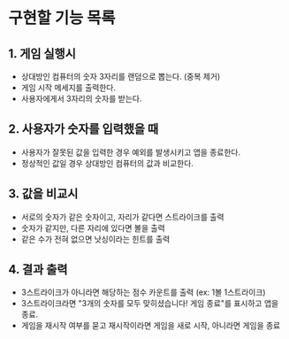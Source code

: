 # 구현할 기능 목록

## 1. 게임 실행시

-   상대방인 컴퓨터의 숫자 3자리를 랜덤으로 뽑는다. (중복 제거)
-   게임 시작 메세지를 출력한다.
-   사용자에게서 3자리의 숫자를 받는다.

## 2. 사용자가 숫자를 입력했을 때

-   사용자가 잘못된 값을 입력한 경우 예외를 발생시키고 앱을 종료한다.
-   정상적인 값일 경우 상대방인 컴퓨터의 값과 비교한다.

## 3. 값을 비교시

-   서로의 숫자가 같은 숫자이고, 자리가 같다면 스트라이크를 출력
-   숫자가 같지만, 다른 자리에 있다면 볼을 출력
-   같은 수가 전혀 없으면 낫싱이라는 힌트를 출력

## 4. 결과 출력

-   3스트라이크가 아니라면 해당하는 점수 카운트를 출력 (ex: 1볼 1스트라이크)
-   3스트라이크라면 "3개의 숫자를 모두 맞히셨습니다! 게임 종료"를 표시하고 앱을 종료.
-   게임을 재시작 여부를 묻고 재시작이라면 게임을 새로 시작, 아니라면 게임을 종료
